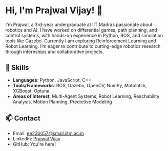 # Hi, I'm Prajwal Vijay! 👋

I'm Prajwal, a 3rd-year undergraduate at IIT Madras passionate about robotics and AI. I have worked on differential games, path planning, and control systems, with hands-on experience in Python, ROS, and simulation tools like Gazebo. Currently I am exploring Reinforcement Learning and Robot Learning. I’m eager to contribute to cutting-edge robotics research through internships and collaborative projects.

## 🔧 Skills
- **Languages**: Python, JavaScript, C++
- **Tools/Frameworks**: ROS, Gazebo, OpenCV, NumPy, Matplotlib, XGBoost, Optuna
- **Areas of Interest**: Multi-Agent Systems, Robot Learning, Reachability Analysis, Motion Planning, Predictive Modeling

## 📫 Contact
- Email: ee23b057@smail.iitm.ac.in
- LinkedIn: [Prajwal Vijay](https://www.linkedin.com/in/prajwal-vijay-b43b4427b/)
- GitHub: You're here!

